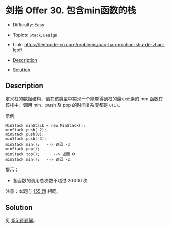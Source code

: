 <!-- omit in toc -->
# 剑指 Offer 30.  包含min函数的栈

- Difficulty: Easy
- Topics: `Stack`, `Design`
- Link: https://leetcode-cn.com/problems/bao-han-minhan-shu-de-zhan-lcof/

- [Description](#description)
- [Solution](#solution)

## Description

定义栈的数据结构，请在该类型中实现一个能够得到栈的最小元素的 min 函数在该栈中，调用 min、push 及 pop 的时间复杂度都是 `O(1)`。


示例:
```
MinStack minStack = new MinStack();
minStack.push(-2);
minStack.push(0);
minStack.push(-3);
minStack.min();   --> 返回 -3.
minStack.pop();
minStack.top();      --> 返回 0.
minStack.min();   --> 返回 -2.
```

提示：
- 各函数的调用总次数不超过 20000 次

注意：本题与 [155 题](./155.%20Min%20Stack%20最小栈.md) 相同。


## Solution

见 [155 题题解](./155.%20Min%20Stack%20最小栈.md#Solution)。
